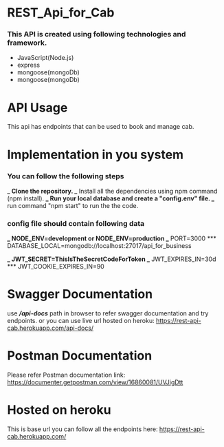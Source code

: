 # REST_Api_for_Cab

### This API is created using following technologies and framework.

* JavaScript(Node.js)
* express
* mongoose(mongoDb)
* mongoose(mongoDb)

# API Usage

This api has endpoints that can be used to book and manage cab.

# Implementation in you system

### You can follow the following steps

**_ Clone the repository.
_** Install all the dependencies using npm command (npm install).
**_ Run your local database and create a "config.env" file.
_** run command "npm start" to run the the code.

### config file should contain following data

**_ NODE_ENV=development or NODE_ENV=production
_** PORT=3000
\*\*\* DATABASE_LOCAL=mongodb://localhost:27017/api_for_business

**_ JWT_SECRET=ThisIsTheSecretCodeForToken
_** JWT_EXPIRES_IN=30d
\*\*\* JWT_COOKIE_EXPIRES_IN=90

# Swagger Documentation

use **_/api-docs_** path in browser to refer swagger documentation and try endpoints.
or you can use live url hosted on heroku: https://rest-api-cab.herokuapp.com/api-docs/

# Postman Documentation

Please refer Postman documentation link: https://documenter.getpostman.com/view/16860081/UVJigDtt

# Hosted on heroku

This is base url you can follow all the endpoints here: https://rest-api-cab.herokuapp.com/
